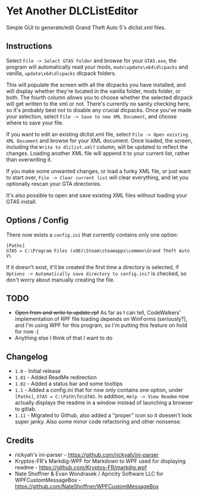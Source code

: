# Yet Another DLCListEditor #

Simple GUI to generate/edit Grand Theft Auto 5's dlclist.xml files.

## Instructions ##

Select `File -> Select GTA5 Folder` and browse for your `GTA5.exe`, the program will automatically read your mods, `mods\update\x64\dlcpacks` and vanilla, `update\x64\dlcpacks`
dlcpack folders. 

This will populate the screen with all the dlcpacks you have installed, and will display whether they're located
in the vanilla folder, mods folder, or both. The fourth column allows you to choose whether the selected dlcpack
will get written to the xml or not. There's currently no sanity checking here, so it's probably best not to disable
any crucial dlcpacks. Once you've made your selection, select `File -> Save to new XML Document`, and choose where to save your file.

If you want to edit an existing dlclist.xml file, select `File -> Open existing XML Document` and browse for your XML document.
Once loaded, the screen, including the `Write to dlclist.xml?` column, will be updated to reflect the changes.
Loading another XML file will append it to your current list, rather than overwriting it.

If you make some unwanted changes, or load a funky XML file, or just want to start over,
 `File -> Clear current list` will clear everything, and let you optionally rescan your GTA directories.

It's also possible to open and save existing XML files without loading your GTA5 install.

## Options / Config ##

There now exists a `config.ini` that currently contains only one option:

    [Paths]
    GTA5 = C:\Program Files (x86)\Steam\steamapps\common\Grand Theft Auto V\

If it doesn't exist, it'll be created the first time a directory is selected, if
`Options -> Automatically save directory to config.ini?` is checked, so don't worry about manually
creating the file.

## TODO ##

* ~~Open from and write to update.rpf~~ As far as I can tell, CodeWalkers' implementation of RPF file loading
depends on WinForms (seriously?), and I'm using WPF for this program, so I'm putting this feature on hold for now :(
* Anything else I think of that I want to do

## Changelog ##

* `1.0` - Initial release
* `1.01` - Added ReadMe redirection
* `1.02` - Added a status bar and some tooltips
* `1.1` - Added a config.ini that for now only contains one option, under `[Paths]`, `GTA5 = C:\Path\To\GTA5`.
In addition, `Help -> View Readme` now actually displays the readme in a window instead of launching a browser to gitlab.
* `1.11` - Migrated to Github, also added a "proper" icon so it doesen't look super janky.
Also some minor code refactoring and other nonsense.

## Credits ##
* rickyah's ini-parser - https://github.com/rickyah/ini-parser
* Kryptos-FR's Markdig-WPF for Markdown to WPF used for displaying readme - https://github.com/Kryptos-FR/markdig.wpf
* Nate Shoffner & Evan Wondrasek / Apricity Software LLC for WPFCustomMessageBox - https://github.com/NateShoffner/WPFCustomMessageBox

